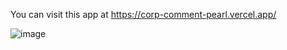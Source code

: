 You can visit this app at https://corp-comment-pearl.vercel.app/

![image](https://github.com/user-attachments/assets/b5e56db7-38bc-4801-b37c-6ab4b146404f)
